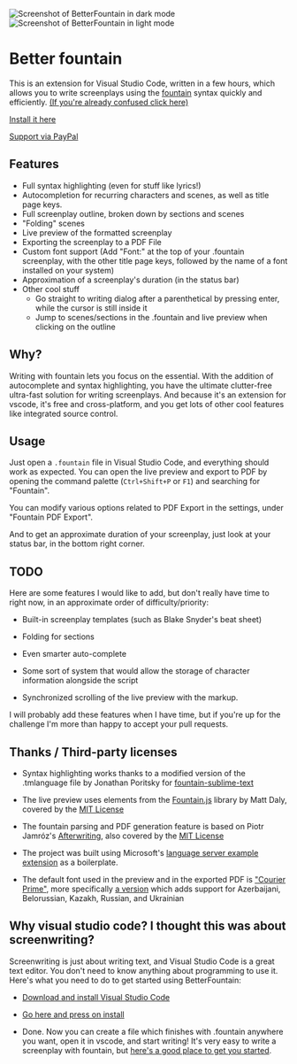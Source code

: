 ![Screenshot of BetterFountain in dark mode](https://i.imgur.com/x8vLDBf.jpg)
![Screenshot of BetterFountain in light mode](https://i.imgur.com/GpkEdG8.jpg)

# Better fountain

This is an extension for Visual Studio Code, written in a few hours, which allows you to write screenplays using the [fountain](https://fountain.io/) syntax quickly and efficiently. [(If you're already confused click here)](https://github.com/piersdeseilligny/betterfountain/blob/master/FAQ.md)

[Install it here](https://marketplace.visualstudio.com/items?itemName=piersdeseilligny.betterfountain)

[Support via PayPal](https://www.paypal.me/piersdeseilligny/)

## Features

* Full syntax highlighting (even for stuff like lyrics!)
* Autocompletion for recurring characters and scenes, as well as title page keys.
* Full screenplay outline, broken down by sections and scenes
* "Folding" scenes
* Live preview of the formatted screenplay
* Exporting the screenplay to a PDF File
* Custom font support (Add "Font:" at the top of your .fountain screenplay, with the other title page keys, followed by the name of a font installed on your system)
* Approximation of a screenplay's duration (in the status bar)
* Other cool stuff
    * Go straight to writing dialog after a parenthetical by pressing enter, while the cursor is still inside it
    * Jump to scenes/sections in the .fountain and live preview when clicking on the outline


## Why?

Writing with fountain lets you focus on the essential. With the addition of autocomplete and syntax highlighting, you have the ultimate clutter-free ultra-fast solution for writing screenplays. And because it's an extension for vscode, it's free and cross-platform, and you get lots of other cool features like integrated source control.

## Usage

Just open a `.fountain` file in Visual Studio Code, and everything should work as expected. You can open the live preview and export to PDF by opening the command palette (`Ctrl+Shift+P` or `F1`) and searching for "Fountain".

You can modify various options related to PDF Export in the settings, under "Fountain PDF Export".

And to get an approximate duration of your screenplay, just look at your status bar, in the bottom right corner.

## TODO

Here are some features I would like to add, but don't really have time to right now, in an approximate order of difficulty/priority:

* Built-in screenplay templates (such as Blake Snyder's beat sheet)

* Folding for sections

* Even smarter auto-complete

* Some sort of system that would allow the storage of character information alongside the script

* Synchronized scrolling of the live preview with the markup.

I will probably add these features when I have time, but if you're up for the challenge I'm more than happy to accept your pull requests.

## Thanks / Third-party licenses

* Syntax highlighting works thanks to a modified version of the .tmlanguage file by Jonathan Poritsky for [fountain-sublime-text](https://github.com/poritsky/fountain-sublime-text)

* The live preview uses elements from the [Fountain.js](https://github.com/mattdaly/Fountain.js) library by Matt Daly, covered by the [MIT License](https://github.com/mattdaly/Fountain.js/blob/master/LICENSE.md)

* The fountain parsing and PDF generation feature is based on Piotr Jamróz's [Afterwriting](https://github.com/ifrost/afterwriting-labs), also covered by the [MIT License](https://github.com/ifrost/afterwriting-labs)

* The project was built using Microsoft's [language server example extension](https://github.com/Microsoft/vscode-extension-samples/tree/master/lsp-sample) as a boilerplate.

* The default font used in the preview and in the exported PDF is ["Courier Prime"](https://quoteunquoteapps.com/courierprime/), more specifically [a version](http://dimkanovikov.pro/courierprime/) which adds support for Azerbaijani, Belorussian, Kazakh, Russian, and Ukrainian

## Why visual studio code? I thought this was about screenwriting?

Screenwriting is just about writing text, and Visual Studio Code is a great text editor. You don't need to know anything about programming to use it. Here's what you need to do to get started using BetterFountain:

* [Download and install Visual Studio Code](https://code.visualstudio.com/)

* [Go here and press on install](https://marketplace.visualstudio.com/items?itemName=piersdeseilligny.betterfountain)

* Done. Now you can create a file which finishes with .fountain anywhere you want, open it in vscode, and start writing! It's very easy to write a screenplay with fountain, but [here's a good place to get you started](https://fountain.io/).
